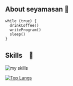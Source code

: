 ## About seyamasan 👋

```
while (true) {
  drinkCoffee()
  writeProgram()
  sleep()
}
```

## Skills　🧠
<img alt="my skills" src="https://skillicons.dev/icons?theme=light&perline=8&i=kotlin,swift" />

[![Top Langs](https://github-readme-stats.vercel.app/api/top-langs/?username=seyamasan&theme=tokyonight)](https://github.com/anuraghazra/github-readme-stats)
